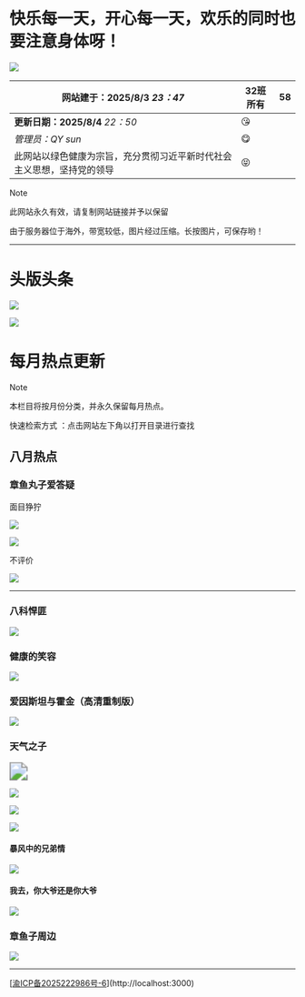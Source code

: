 #                                                  **快乐每一天，开心每一天，欢乐的同时也要注意身体呀！**

![](./photo/2.gif)

| 网站建于：2025/8/3            *23：47*                       | 32班所有 | 58   |
| ------------------------------------------------------------ | -------- | ---- |
| **更新日期：2025/8/4**           *22：50*                    | 😘        |      |
| *管理员：QY sun*                                             | 😋        |      |
| 此网站以绿色健康为宗旨，充分贯彻习近平新时代社会主义思想，坚持党的领导 | 😝        |      |

> [!NOTE]
>
> 此网站永久有效，请复制网站链接并予以保留
>
> 由于服务器位于海外，带宽较低，图片经过压缩。长按图片，可保存哟！

------

# 头版头条

![](./photo/6.jpg)



![](./photo/7.jpg)

#                                               每月热点更新

> [!NOTE]
>
> 本栏目将按月份分类，并永久保留每月热点。
>
> 快速检索方式 ：点击网站左下角以打开目录进行查找

## 八月热点

### 章鱼丸子爱答疑



面目狰狞

![](./photo/3.gif)

![](./photo/DSCN0113.JPG)



不评价

![](./photo/DSCN0112.JPG)

------

### 八科悍匪



![](./photo/DSCN0127.JPG)

### 健康的笑容

![](./photo/DSCN9992.JPG)

### 爱因斯坦与霍金（高清重制版）

![](./photo/DSCN9799.JPG)

### 天气之子

<img src="./photo/5.gif" style="zoom: 200%;" />

![](./photo/DSCN0148.JPG)

![](./photo/DSCN0007.JPG)



![](./photo/DSCN0018.JPG)

#### 暴风中的兄弟情

![](./photo/DSCN0050.JPG)

#### 我去，你大爷还是你大爷

![](./photo/DSCN0017.JPG)

### 章鱼子周边

![](./photo/DSCN9816.JPG)



------

[[渝ICP备2025222986号-6](https://beian.miit.gov.cn/#/Integrated/index)](http://localhost:3000)
